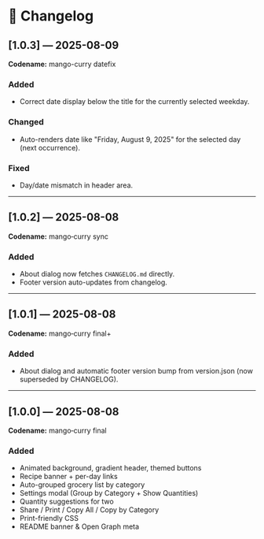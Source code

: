 # 📜 Changelog

## [1.0.3] — 2025-08-09
**Codename:** mango-curry datefix

### Added
- Correct date display below the title for the currently selected weekday.

### Changed
- Auto-renders date like "Friday, August 9, 2025" for the selected day (next occurrence).

### Fixed
- Day/date mismatch in header area.

---

## [1.0.2] — 2025-08-08
**Codename:** mango‑curry sync

### Added
- About dialog now fetches `CHANGELOG.md` directly.
- Footer version auto-updates from changelog.

---

## [1.0.1] — 2025-08-08
**Codename:** mango‑curry final+

### Added
- About dialog and automatic footer version bump from version.json (now superseded by CHANGELOG).

---

## [1.0.0] — 2025-08-08
**Codename:** mango‑curry final

### Added
- Animated background, gradient header, themed buttons
- Recipe banner + per-day links
- Auto-grouped grocery list by category
- Settings modal (Group by Category + Show Quantities)
- Quantity suggestions for two
- Share / Print / Copy All / Copy by Category
- Print-friendly CSS
- README banner & Open Graph meta